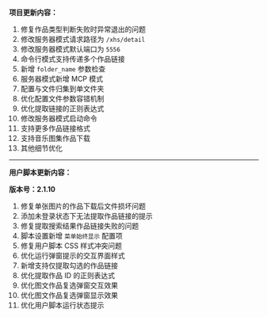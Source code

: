 **项目更新内容：**

1. 修复作品类型判断失败时异常退出的问题
2. 修改服务器模式请求路径为 `/xhs/detail`
3. 修改服务器模式默认端口为 `5556`
4. 命令行模式支持传递多个作品链接
5. 新增 `folder_name` 参数检查
6. 服务器模式新增 MCP 模式
7. 配置与文件归集到单文件夹
8. 优化配置文件参数容错机制
9. 优化提取链接的正则表达式
10. 修改服务器模式启动命令
11. 支持更多作品链接格式
12. 支持音乐图集作品下载
13. 其他细节优化

*****

**用户脚本更新内容：**

**版本号：2.1.10**

1. 修复单张图片的作品下载后文件损坏问题
2. 添加未登录状态下无法提取作品链接的提示
3. 修复提取搜索结果作品链接失败的问题
4. 脚本设置新增 `菜单始终显示` 配置项
5. 修复用户脚本 CSS 样式冲突问题
6. 优化运行弹窗提示的交互界面样式
7. 新增支持仅提取勾选的作品链接
8. 优化提取作品 ID 的正则表达式
9. 优化图文作品复选弹窗交互效果
10. 优化图文作品复选弹窗显示效果
11. 优化用户脚本运行状态提示
